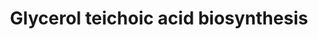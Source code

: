 ---
annotations:
- id: PW:0000002
  parent: classic metabolic pathway
  type: Pathway Ontology
  value: classic metabolic pathway
authors:
- M.Braymer
- MaintBot
- Egonw
- AlexanderPico
- DeSl
- Khanspers
- Eweitz
- Larsgw
description: The peptidoglycan layers of many gram-positive bacteria (such as Saccharomyces
  cerevisiae) are densely functionalized with anionic glycopolymers called wall teichoic
  acids (WTAs). These polymers play crucial roles in cell shape determination, regulation
  of cell division, and other fundamental aspects of gram-positive bacterial physiology.
  Additionally, WTAs are important in pathogenesis and play key roles in antibiotic
  resistance. Based on http://pathway.yeastgenome.org/biocyc/
last-edited: 2023-02-01
organisms:
- Saccharomyces cerevisiae
redirect_from:
- /index.php/Pathway:WP563
- /instance/WP563
- /instance/WP563_rr125335
revision: r125335
schema-jsonld:
- '@context': https://schema.org/
  '@id': https://wikipathways.github.io/pathways/WP563.html
  '@type': Dataset
  creator:
    '@type': Organization
    name: WikiPathways
  description: The peptidoglycan layers of many gram-positive bacteria (such as Saccharomyces
    cerevisiae) are densely functionalized with anionic glycopolymers called wall
    teichoic acids (WTAs). These polymers play crucial roles in cell shape determination,
    regulation of cell division, and other fundamental aspects of gram-positive bacterial
    physiology. Additionally, WTAs are important in pathogenesis and play key roles
    in antibiotic resistance. Based on http://pathway.yeastgenome.org/biocyc/
  keywords:
  - 3 CDPglycerol
  - 3 CMP
  - CDPglycerol
  - CMP
  - CTP
  - Glycerol-3-phosphate
  - PGM1
  - PGM2
  - UDP
  - UDP-Acetyl-D-glucosamine
  - UDP-D-glucose
  - UDP-acetylmannosamine
  - UGP1
  - UMP
  - UTP
  - YHL012W
  - glucose-1-phosphate
  - glucose-6-phosphate
  - pyrophosphate
  - undecanyl-diphospho-GlcNAc
  - undecaprenyl phosphate
  license: CC0
  name: Glycerol teichoic acid biosynthesis
seo: CreativeWork
title: Glycerol teichoic acid biosynthesis
wpid: WP563
---